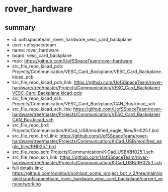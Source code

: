 # rover_hardware
 
## summary 
* id: uofsspaceteam_rover_hardware_vesc_card_backplane
* user: uofsspaceteam
* name: rover_hardware
* board: vesc_card_backplane
* repo: https://github.com/UofSSpaceTeam/rover-hardware
* src_file_repo_kicad_pcb: Projects/Communication/VESC_Card_Backplane/VESC_Card_Backplane.kicad_pcb
* src_file_repo_kicad_pcb_link: https://github.com/UofSSpaceTeam/rover-hardware/tree/master/Projects/Communication/VESC_Card_Backplane/VESC_Card_Backplane.kicad_pcb
* src_file_repo_kicad_sch: Projects/Communication/VESC_Card_Backplane/CAN_Bus.kicad_sch
* src_file_repo_kicad_sch_link: https://github.com/UofSSpaceTeam/rover-hardware/tree/master/Projects/Communication/VESC_Card_Backplane/CAN_Bus.kicad_sch
* src_file_repo_brd: Projects/Communication/KiCad_USB/modified_eagle_files/RH025.1.brd
* src_file_repo_brd_link: https://github.com/UofSSpaceTeam/rover-hardware/tree/master/Projects/Communication/KiCad_USB/modified_eagle_files/RH025.1.brd
* src_file_repo_sch: Projects/Communication/KiCad_USB/RH025.1.sch
* src_file_repo_sch_link: https://github.com/UofSSpaceTeam/rover-hardware/tree/master/Projects/Communication/KiCad_USB/RH025.1.sch
* full details link: https://github.com/oomlout/oomlout_oomp_project_bot_v_2/tree/main/projects/uofsspaceteam_rover_hardware_vesc_card_backplane/current_version/working  







